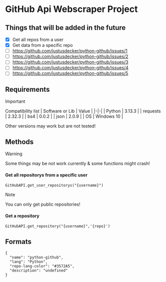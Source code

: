 # GitHub Api Webscraper Project

## Things that will be added in the future

- [x] Get all repos from a user
- [x] Get data from a specific repo
- [ ] https://github.com/justusdecker/python-github/issues/1
- [ ] https://github.com/justusdecker/python-github/issues/2
- [ ] https://github.com/justusdecker/python-github/issues/3
- [ ] https://github.com/justusdecker/python-github/issues/4
- [ ] https://github.com/justusdecker/python-github/issues/5

## Requirements

> [!IMPORTANT]
> Compatibility list
> | Software or Lib | Value |
> |-|-|
> | Python | 3.13.3 |
> | requests | 2.32.3 |
> | bs4 | 0.0.2 |
> | json | 2.0.9 |
> | OS | Windows 10 | 
> 
> Other versions may work but are not tested!

## Methods

> [!WARNING]
> Some things may be not work currently & some functions might crash!

#### Get all repositorys from a specific user

```
GitHubAPI.get_user_repositorys("{username}")
```

> [!NOTE]
> You can only get public repositories!




#### Get a repository
```
GitHubAPI.get_repository("{username}",'{repo}')
```

## Formats
```
{
  "name": "python-github",
  "lang": "Python",
  "repo-lang-color": "#3572A5",
  "description": "undefined"
}
```
